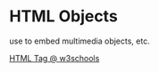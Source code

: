 HTML Objects
============


use to embed multimedia objects, etc.

[HTML <object> Tag @ w3schools
](http://www.w3schools.com/tags/tag_object.asp)

